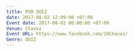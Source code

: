 ```yaml
---
title: PUB QUIZ
date: 2017-08-02 12:09:00 +07:00
Event date: 2017-08-02 00:00:00 +07:00
Venue: Chavez
Event URL: https://www.facebook.com/19Chavez/
Genre: QUIZ
---
```


